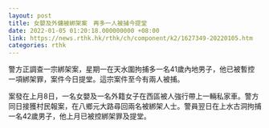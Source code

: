 ```yaml
---
layout: post
title: 女嬰及外傭被綁架案　再多一人被捕今提堂
date: 2022-01-05 01:20:18.000000000 +08:00
link: https://news.rthk.hk/rthk/ch/component/k2/1627349-20220105.htm
categories: rthk
---
```


警方正調查一宗綁架案，星期一在天水圍拘捕多一名41歲內地男子，他已被暫控一項綁架罪，案件今日提堂。這宗案件至今有兩人被捕。

案發在上月8日，一名女嬰及一名外籍女子在西區被人強行帶上一輛私家車。警方同日接獲村民報案，在八鄉元大路尋回兩名被綁架人士。警員翌日在上水古洞拘捕一名42歲男子，他上月已被控綁架罪及提堂。
